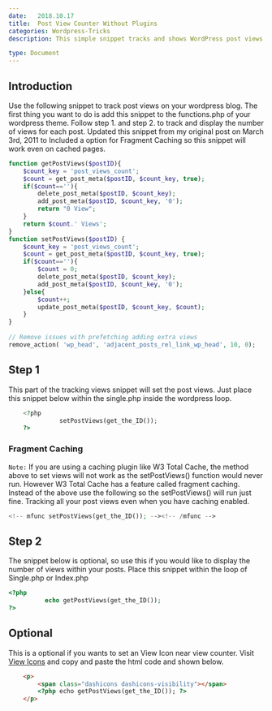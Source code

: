```yaml
---
date:	2018.10.17
title:	Post View Counter Without Plugins
categories: Wordpress-Tricks
description: This simple snippet tracks and shows WordPress post views in your templates – and without the need for a plugin

type: Document
---
```

## Introduction
Use the following snippet to track post views on your wordpress blog. The first thing you want to do is add this snippet to the functions.php of your wordpress theme. Follow step 1. and step 2. to track and display the number of views for each post. Updated this snippet from my original post on March 3rd, 2011 to Included a option for Fragment Caching so this snippet will work even on cached pages.
``` php
function getPostViews($postID){
    $count_key = 'post_views_count';
    $count = get_post_meta($postID, $count_key, true);
    if($count==''){
        delete_post_meta($postID, $count_key);
        add_post_meta($postID, $count_key, '0');
        return "0 View";
    }
    return $count.' Views';
}
function setPostViews($postID) {
    $count_key = 'post_views_count';
    $count = get_post_meta($postID, $count_key, true);
    if($count==''){
        $count = 0;
        delete_post_meta($postID, $count_key);
        add_post_meta($postID, $count_key, '0');
    }else{
        $count++;
        update_post_meta($postID, $count_key, $count);
    }
}
 
// Remove issues with prefetching adding extra views
remove_action( 'wp_head', 'adjacent_posts_rel_link_wp_head', 10, 0); 

```

## Step 1

This part of the tracking views snippet will set the post views. Just place this snippet below within the single.php inside the wordpress loop.

``` php
    <?php
              setPostViews(get_the_ID());
    ?>
```
   

### Fragment Caching

`Note:` If you are using a caching plugin like W3 Total Cache, the method above to set views will not work as the setPostViews() function would never run. However W3 Total Cache has a feature called fragment caching. Instead of the above use the following so the setPostViews() will run just fine. Tracking all your post views even when you have caching enabled.

``` php
<!-- mfunc setPostViews(get_the_ID()); --><!-- /mfunc -->
```

## Step 2
The snippet below is optional, so use this if you would like to display the number of views within your posts. Place this snippet within the loop of Single.php or Index.php
```php
<?php 
          echo getPostViews(get_the_ID());
?>
```
## Optional

This is a optional if you wants to set an View Icon near view counter. Visit [View Icons](https://developer.wordpress.org/resource/dashicons/#visibility) and copy and paste the html code and  shown below.

```html
	<p>
		<span class="dashicons dashicons-visibility"></span>
		<?php echo getPostViews(get_the_ID()); ?>
 	</p>

```



